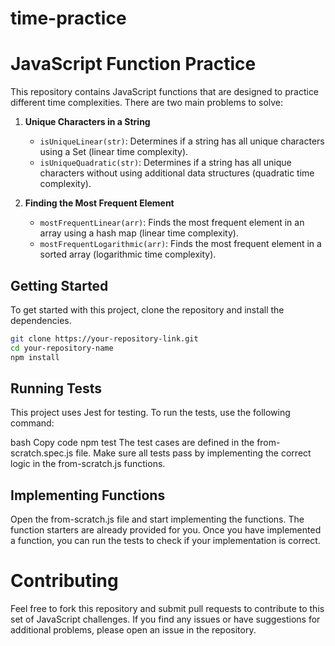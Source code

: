 # time-practice

# JavaScript Function Practice

This repository contains JavaScript functions that are designed to practice different time complexities. There are two main problems to solve:

1. **Unique Characters in a String**
   - `isUniqueLinear(str)`: Determines if a string has all unique characters using a Set (linear time complexity).
   - `isUniqueQuadratic(str)`: Determines if a string has all unique characters without using additional data structures (quadratic time complexity).

2. **Finding the Most Frequent Element**
   - `mostFrequentLinear(arr)`: Finds the most frequent element in an array using a hash map (linear time complexity).
   - `mostFrequentLogarithmic(arr)`: Finds the most frequent element in a sorted array (logarithmic time complexity).

## Getting Started

To get started with this project, clone the repository and install the dependencies.

```bash
git clone https://your-repository-link.git
cd your-repository-name
npm install
```
## Running Tests

This project uses Jest for testing. To run the tests, use the following command:

bash
Copy code
npm test
The test cases are defined in the from-scratch.spec.js file. Make sure all tests pass by implementing the correct logic in the from-scratch.js functions.

## Implementing Functions

Open the from-scratch.js file and start implementing the functions. The function starters are already provided for you. Once you have implemented a function, you can run the tests to check if your implementation is correct.

# Contributing

Feel free to fork this repository and submit pull requests to contribute to this set of JavaScript challenges. If you find any issues or have suggestions for additional problems, please open an issue in the repository.
